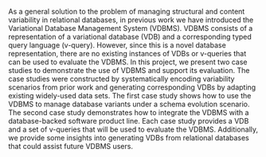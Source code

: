 As a general solution to the problem of managing structural and content
variability in relational databases, in previous work we have introduced the
Variational Database Management System (VDBMS). VDBMS consists of a
representation of a variational database (VDB) and a corresponding typed query
language (v-query). However, since this is a novel database representation,
there are no existing instances of VDBs or v-queries that can be used to
evaluate the VDBMS. In this project, we present two case studies to demonstrate
the use of VDBMS and support its evaluation. The case studies were constructed
by systematically encoding variability scenarios from prior work and generating
corresponding VDBs by adapting existing widely-used data sets. The first case
study shows how to use the VDBMS to manage database variants under a schema
evolution scenario. The second case study demonstrates how to integrate the
VDBMS with a database-backed software product line. Each case study provides a
VDB and a set of v-queries that will be used to evaluate the VDBMS.
Additionally, we provide some insights into generating VDBs from relational
databases that could assist future VDBMS users.
